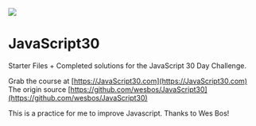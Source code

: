 ﻿![](https://javascript30.com/images/JS3-social-share.png)

# JavaScript30

Starter Files + Completed solutions for the JavaScript 30 Day Challenge.

Grab the course at [https://JavaScript30.com](https://JavaScript30.com)
The origin source [https://github.com/wesbos/JavaScript30](https://github.com/wesbos/JavaScript30)

This is a practice for me to improve Javascript.
Thanks to Wes Bos!


